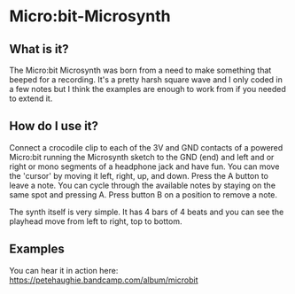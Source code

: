 # Micro:bit-Microsynth

## What is it?

The Micro:bit Microsynth was born from a need to make something that beeped for a recording. It's a pretty harsh square wave and I only coded in a few notes but I think the examples are enough to work from if you needed to extend it.

## How do I use it?

Connect a crocodile clip to each of the 3V and GND contacts of a powered Micro:bit running the Microsynth sketch to the GND (end) and left and or right or mono segments of a headphone jack and have fun. You can move the 'cursor' by moving it left, right, up, and down. Press the A button to leave a note. You can cycle through the available notes by staying on the same spot and pressing A. Press button B on a position to remove a note. 

The synth itself is very simple. It has 4 bars of 4 beats and you can see the playhead move from left to right, top to bottom.

## Examples

You can hear it in action here: https://petehaughie.bandcamp.com/album/microbit
